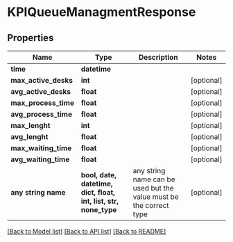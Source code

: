 # KPIQueueManagmentResponse


## Properties
Name | Type | Description | Notes
------------ | ------------- | ------------- | -------------
**time** | **datetime** |  | 
**max_active_desks** | **int** |  | [optional] 
**avg_active_desks** | **float** |  | [optional] 
**max_process_time** | **float** |  | [optional] 
**avg_process_time** | **float** |  | [optional] 
**max_lenght** | **int** |  | [optional] 
**avg_lenght** | **float** |  | [optional] 
**max_waiting_time** | **float** |  | [optional] 
**avg_waiting_time** | **float** |  | [optional] 
**any string name** | **bool, date, datetime, dict, float, int, list, str, none_type** | any string name can be used but the value must be the correct type | [optional]

[[Back to Model list]](../README.md#documentation-for-models) [[Back to API list]](../README.md#documentation-for-api-endpoints) [[Back to README]](../README.md)


